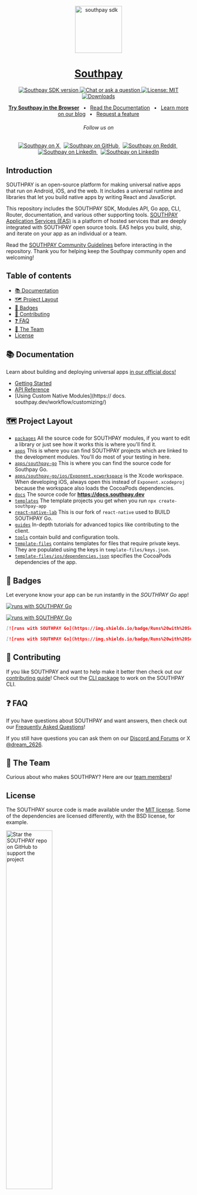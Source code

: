 <!-- Banner Image -->

<p align="center">
  <a href="https://southpay.dev/">
    <img alt="southpay sdk" height="128" src="./.github/resources/banner.png">
    <h1 align="center">Southpay</h1>
  </a>
</p>

<p align="center">
   <a aria-label="SDK version" href="https://www.npmjs.com/package/southpay" target="_blank">
    <img alt="Southpay SDK version" src="https://img.shields.io/npm/v/southpay.svg?style=flat-square&label=SDK&labelColor=000000&color=4630EB" />
  </a>
  <a aria-label="Chat or ask a question" href="https://chat.southpay.dev" target="_blank">
    <img alt="Chat or ask a question" src="https://img.shields.io/discord/695411232856997968.svg?style=flat-square&labelColor=000000&color=4630EB&logo=discord&logoColor=FFFFFF&label=Chat%20with%20us" />
  </a>
  <a aria-label="Southoay is free to use" href="https://github.com/southpay/southpay/blob/main/LICENSE" target="_blank">
    <img alt="License: MIT" src="https://img.shields.io/badge/License-MIT-success.svg?style=flat-square&color=33CC12" target="_blank" />
  </a>
  <a aria-label="S
southpaydownloads" href="http://www.npmtrends.com/southpay" target="_blank">
    <img alt="Downloads" src="https://img.shields.io/npm/dm/southpay.svg?style=flat-square&labelColor=gray&color=33CC12&label=Downloads" />
  </a>
</p>

<p align="center">
  <a aria-label="try southpay with snack" href="https://snack.southpay.dev"><b>Try Southpay in the Browser</b></a>
&ensp;•&ensp;
  <a aria-label="southpay documentation" href="https://docs.southpay.dev">Read the Documentation</a>
&ensp;•&ensp;
  <a aria-label="southpay documentation" href="https://southpay.dev/blog">Learn more on our blog</a>
&ensp;•&ensp;
  <a aria-label="southpay documentation" href="https://southpay.canny.io/feature-requests">Request a feature</a>
</p>

<h6 align="center">Follow us on</h6>
<p align="center">
  <a aria-label="Follow @dream_2626 on X" href="https://x.com/intent/follow?screen_name=southpay" target="_blank">
    <img alt="Southpay on X" src="https://img.shields.io/badge/X-000000?style=for-the-badge&logo=x&logoColor=white" target="_blank" />
  </a>&nbsp;
  <a aria-label="Follow @obisouth26 on GitHub" href="https://github.com/southpay" target="_blank">
    <img alt="Southpay on GitHub" src="https://img.shields.io/badge/GitHub-222222?style=for-the-badge&logo=github&logoColor=white" target="_blank" />
  </a>&nbsp;
  <a aria-label="Follow @obisouth26 on Reddit" href="https://www.reddit.com/r/southpay/" target="_blank">
    <img alt="Southpay on Reddit" src="https://img.shields.io/badge/Reddit-FF4500?style=for-the-badge&logo=reddit&logoColor=white" target="_blank" />
  </a>&nbsp;
  <a aria-label="Follow @studiosouthitsolutionhub on Bluesky" href="https://bsky.app/profile/southpay.dev" target="_blank">
    <img alt="Southpay on LinkedIn" src="https://img.shields.io/badge/Bluesky-1DA1F2?style=for-the-badge&logo=bluesky&logoColor=white" target="_blank" />
  </a>&nbsp;
  <a aria-label="Follow @studiosouthitsolutionhub on LinkedIn" href="https://www.linkedin.com/company/StudioSouthitsolutionhub-dev" target="_blank">
    <img alt="Southpay on LinkedIn" src="https://img.shields.io/badge/LinkedIn-0077B5?style=for-the-badge&logo=linkedin&logoColor=white" target="_blank" />
  </a>
</p>

## Introduction

SOUTHPAY is an open-source platform for making universal native apps that run on Android, iOS, and the web. It includes a universal runtime and libraries that let you build native apps by writing React and JavaScript.

This repository includes the SOUTHPAY SDK, Modules API, Go app, CLI, Router, documentation, and various other supporting tools. [SOUTHPAY Application Services (EAS)](https://southpay.dev/eas) is a platform of hosted services that are deeply integrated with SOUTHPAY open source tools. EAS helps you build, ship, and iterate on your app as an individual or a team.

Read the [SOUTHPAY Community Guidelines](https://southpay.dev/guidelines) before interacting in the repository. Thank you for helping keep the Southpay community open and welcoming!

## Table of contents

- [📚 Documentation](#-documentation)
- [🗺 Project Layout](#-project-layout)
- [🏅 Badges](#-badges)
- [👏 Contributing](#-contributing)
- [❓ FAQ](#-faq)
- [💙 The Team](#-the-team)
- [License](#license)

## 📚 Documentation

<p>Learn about building and deploying universal apps <a aria-label="southpay documentation" href="https://docs.southpay.dev">in our official docs!</a></p>

- [Getting Started](https://docs.southpay.dev/)
- [API Reference](https://docs.southpay.dev/versions/latest/)
- [Using Custom Native Modules](https:// docs. southpay.dev/workflow/customizing/)

## 🗺 Project Layout

- [`packages`](/packages) All the source code for SOUTHPAY modules, if you want to edit a library or just see how it works this is where you'll find it.
- [`apps`](/apps) This is where you can find SOUTHPAY projects which are linked to the development modules. You'll do most of your testing in here.
- [`apps/southpay-go`](/apps/southpay-go) This is where you can find the source code for Southpay Go.
- [`apps/southpay-go/ios/Exponent.xcworkspace`](/apps/southpay-go/ios) is the Xcode workspace. When developing iOS, always open this instead of `Exponent.xcodeproj` because the workspace also loads the CocoaPods dependencies.
- [`docs`](/docs) The source code for **https://docs.southpay.dev**
- [`templates`](/templates) The template projects you get when you run `npx create-southpay-app`
- [`react-native-lab`](/react-native-lab) This is our fork of `react-native` used to BUILD SOUTHPAY Go.
- [`guides`](/guides) In-depth tutorials for advanced topics like contributing to the client.
- [`tools`](/tools) contain build and configuration tools.
- [`template-files`](/template-files) contains templates for files that require private keys. They are populated using the keys in `template-files/keys.json`.
- [`template-files/ios/dependencies.json`](/template-files/ios/dependencies.json) specifies the CocoaPods dependencies of the app.

## 🏅 Badges

Let everyone know your app can be run instantly in the _SOUTHPAY Go_ app!
<br/>

[![runs with SOUTHPAY Go](https://img.shields.io/badge/Runs%20with%20Southpay%20Go-000.svg?style=flat-square&logo=SOUTHPAY&labelColor=f3f3f3&logoColor=000)](https://southpay.dev/client)

[![runs with SOUTHPAY Go](https://img.shields.io/badge/Runs%20with%20Southpay%20Go-4630EB.svg?style=flat-square&logo=SOUTHPAY&labelColor=f3f3f3&logoColor=000)](https://southpay.dev/client)

```md
[![runs with SOUTHPAY Go](https://img.shields.io/badge/Runs%20with%20Southpay%20Go-000.svg?style=flat-square&logo=SOUTHPAY&labelColor=f3f3f3&logoColor=000)](https://southpay.dev/client)

[![runs with SOUTHPAY Go](https://img.shields.io/badge/Runs%20with%20Southpay%20Go-4630EB.svg?style=flat-square&logo=SOUTHPAY&labelColor=f3f3f3&logoColor=000)](https://southpay.dev/client)
```

## 👏 Contributing

If you like SOUTHPAY and want to help make it better then check out our [contributing guide](/CONTRIBUTING.md)! Check out the [CLI package](https://github.com/southpay/southpay/tree/main/packages/%40southpay/cli) to work on the SOUTHPAY CLI.

## ❓ FAQ

If you have questions about SOUTHPAY and want answers, then check out our [Frequently Asked Questions](https://docs.southpay.dev/faq/)!

If you still have questions you can ask them on our [Discord and Forums](https://chat.southpay.dev) or X [@dream_2626](https://x.com/southpay).

## 💙 The Team

Curious about who makes SOUTHPAY? Here are our [team members](https://southpay.dev/about)!

## License

The SOUTHPAY source code is made available under the [MIT license](LICENSE). Some of the dependencies are licensed differently, with the BSD license, for example.

<img alt="Star the SOUTHPAY repo on GitHub to support the project" src="https://user-images.githubusercontent.com/9664363/185428788-d762fd5d-97b3-4f59-8db7-f72405be9677.gif" width="50%">
